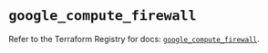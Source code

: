 # `google_compute_firewall`

Refer to the Terraform Registry for docs: [`google_compute_firewall`](https://registry.terraform.io/providers/hashicorp/google/6.3.0/docs/resources/compute_firewall).

